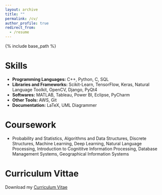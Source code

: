 ```yaml
---
layout: archive
title: ""
permalink: /cv/
author_profile: true
redirect_from:
  - /resume
---
```


{% include base_path %}

Skills
======
* **Programming Languages:** C++, Python, C, SQL
* **Libraries and Frameworks:** Scikit-Learn, TensorFlow, Keras, Natural Language Toolkit, OpenCV, Django, PyQt4
* **Softwares:** MATLAB, Tableau, Power BI, Eclipse, PyCharm
* **Other Tools:** AWS, Git
* **Documentation:** LaTeX, UML Diagrammer


Coursework
======
* Probability and Statistics, Algorithms and Data Structures, Discrete Structures, Machine Learning, Deep Learning, Natural Language Processing, Introduction to Cognititve Information Processing, Database Management Systems, Geographical Information Systems


Curriculum Vittae
======
Download my [Curriculum Vitae](https://abhishek-niranjan.github.io/files/fullcv.pdf)